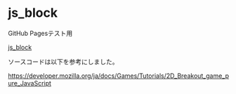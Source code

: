 # js_block

GitHub Pagesテスト用

[js_block](https://astro1123.github.io/js_block/ "js_block")

ソースコードは以下を参考にしました。

https://developer.mozilla.org/ja/docs/Games/Tutorials/2D_Breakout_game_pure_JavaScript
